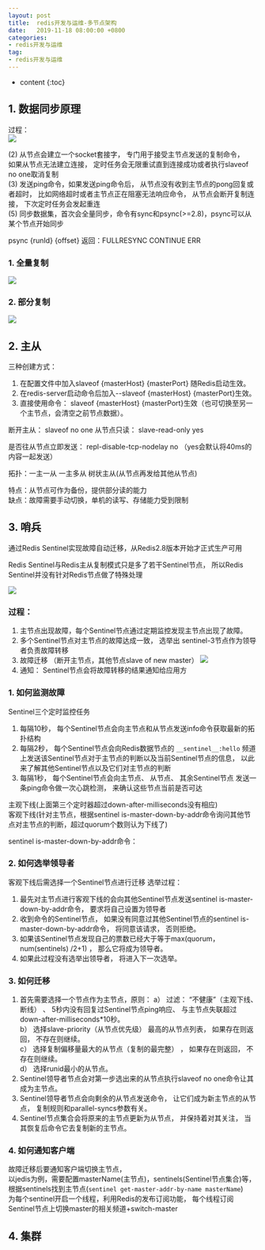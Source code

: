 ```yaml
---
layout: post
title:  redis开发与运维-多节点架构
date:   2019-11-18 08:00:00 +0800
categories: 
- redis开发与运维
tag: 
- redis开发与运维
---
```


* content
{:toc}

## 1. 数据同步原理
过程：   
![](/styles/images/other/redis15.png)   

(2) 从节点会建立一个socket套接字， 专门用于接受主节点发送的复制命令，   
如果从节点无法建立连接， 定时任务会无限重试直到连接成功或者执行slaveof no one取消复制   
(3) 发送ping命令，如果发送ping命令后， 从节点没有收到主节点的pong回复或者超时， 比如网络超时或者主节点正在阻塞无法响应命令， 从节点会断开复制连接， 下次定时任务会发起重连   
(5) 同步数据集，首次会全量同步，命令有sync和psync(>=2.8)，psync可以从某个节点开始同步

psync {runId} {offset}   返回：FULLRESYNC CONTINUE ERR

### 1. 全量复制

![](/styles/images/other/redis16.png)   

### 2. 部分复制

![](/styles/images/other/redis17.png)   

## 2. 主从
三种创建方式：
1. 在配置文件中加入slaveof {masterHost} {masterPort} 随Redis启动生效。
2. 在redis-server启动命令后加入--slaveof {masterHost} {masterPort}生效。
3. 直接使用命令： slaveof {masterHost} {masterPort}生效（也可切换至另一个主节点，会清空之前节点数据）。

断开主从： slaveof no one
从节点只读： slave-read-only yes

是否往从节点立即发送： repl-disable-tcp-nodelay no （yes会默认将40ms的内容一起发送）

拓扑：一主一从 一主多从 树状主从(从节点再发给其他从节点)

特点：从节点可作为备份，提供部分读的能力   
缺点：故障需要手动切换，单机的读写、存储能力受到限制   

## 3. 哨兵

通过Redis Sentinel实现故障自动迁移，从Redis2.8版本开始才正式生产可用

Redis Sentinel与Redis主从复制模式只是多了若干Sentinel节点， 所以Redis Sentinel并没有针对Redis节点做了特殊处理

![](/styles/images/other/redis19.png)   

### 过程：
1. 主节点出现故障，每个Sentinel节点通过定期监控发现主节点出现了故障。
2. 多个Sentinel节点对主节点的故障达成一致， 选举出 sentinel-3节点作为领导者负责故障转移
3. 故障迁移 （断开主节点，其他节点slave of new master）
![](/styles/images/other/redis20.png)   
4. 通知： Sentinel节点会将故障转移的结果通知给应用方


### 1. 如何监测故障
Sentinel三个定时监控任务
1. 每隔10秒， 每个Sentinel节点会向主节点和从节点发送info命令获取最新的拓扑结构
2. 每隔2秒， 每个Sentinel节点会向Redis数据节点的 `__sentinel__:hello`
  频道上发送该Sentinel节点对于主节点的判断以及当前Sentinel节点的信息， 以此来了解其他Sentinel节点以及它们对主节点的判断
3. 每隔1秒， 每个Sentinel节点会向主节点、 从节点、 其余Sentinel节点
  发送一条ping命令做一次心跳检测， 来确认这些节点当前是否可达

主观下线(上面第三个定时器超过down-after-milliseconds没有相应)    
客观下线(针对主节点，根据sentinel is-master-down-by-addr命令询问其他节点对主节点的判断，超过quorum个数则认为下线了)   

sentinel is-master-down-by-addr命令：

### 2. 如何选举领导者
客观下线后需选择一个Sentinel节点进行迁移
选举过程：
1. 最先对主节点进行客观下线的会向其他Sentinel节点发送sentinel is-master-down-by-addr命令，
要求将自己设置为领导者
2. 收到命令的Sentinel节点， 如果没有同意过其他Sentinel节点的sentinel is-master-down-by-addr命令， 将同意该请求， 否则拒绝。
3. 如果该Sentinel节点发现自己的票数已经大于等于max(quorum，num(sentinels) /2+1) ， 那么它将成为领导者。
4. 如果此过程没有选举出领导者， 将进入下一次选举。

### 3. 如何迁移
1. 首先需要选择一个节点作为主节点，原则：
a） 过滤： “不健康”（主观下线、 断线） 、 5秒内没有回复过Sentinel节点ping响应、 与主节点失联超过down-after-milliseconds*10秒。   
b） 选择slave-priority（从节点优先级） 最高的从节点列表， 如果存在则返回， 不存在则继续。   
c） 选择复制偏移量最大的从节点（复制的最完整） ， 如果存在则返回， 不存在则继续。   
d） 选择runid最小的从节点。   
2. Sentinel领导者节点会对第一步选出来的从节点执行slaveof no one命令让其成为主节点。
3. Sentinel领导者节点会向剩余的从节点发送命令， 让它们成为新主节点的从节点， 复制规则和parallel-syncs参数有关。
4. Sentinel节点集合会将原来的主节点更新为从节点， 并保持着对其关注， 当其恢复后命令它去复制新的主节点。

   
### 4. 如何通知客户端
故障迁移后要通知客户端切换主节点，   
以jedis为例，需要配置masterName(主节点)，sentinels(Sentinel节点集合)等，    
根据sentinels找到主节点(`sentinel get-master-addr-by-name masterName`)    
为每个sentinel开启一个线程，利用Redis的发布订阅功能， 每个线程订阅Sentinel节点上切换master的相关频道+switch-master    

## 4. 集群
